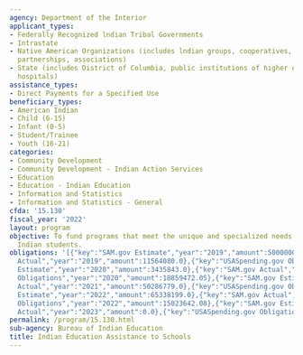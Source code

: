 ```yaml
---
agency: Department of the Interior
applicant_types:
- Federally Recognized lndian Tribal Governments
- Intrastate
- Native American Organizations (includes lndian groups, cooperatives, corporations,
  partnerships, associations)
- State (includes District of Columbia, public institutions of higher education and
  hospitals)
assistance_types:
- Direct Payments for a Specified Use
beneficiary_types:
- American Indian
- Child (6-15)
- Infant (0-5)
- Student/Trainee
- Youth (16-21)
categories:
- Community Development
- Community Development - Indian Action Services
- Education
- Education - Indian Education
- Information and Statistics
- Information and Statistics - General
cfda: '15.130'
fiscal_year: '2022'
layout: program
objective: To fund programs that meet the unique and specialized needs of eligible
  Indian students.
obligations: '[{"key":"SAM.gov Estimate","year":"2019","amount":5000000.0},{"key":"SAM.gov
  Actual","year":"2019","amount":11564080.0},{"key":"USASpending.gov Obligations","year":"2019","amount":15011784.39},{"key":"SAM.gov
  Estimate","year":"2020","amount":3435843.0},{"key":"SAM.gov Actual","year":"2020","amount":5912132.5},{"key":"USASpending.gov
  Obligations","year":"2020","amount":18859472.05},{"key":"SAM.gov Estimate","year":"2021","amount":8000000.0},{"key":"SAM.gov
  Actual","year":"2021","amount":50286779.0},{"key":"USASpending.gov Obligations","year":"2021","amount":27646424.92},{"key":"SAM.gov
  Estimate","year":"2022","amount":65338199.0},{"key":"SAM.gov Actual","year":"2022","amount":1308800.0},{"key":"USASpending.gov
  Obligations","year":"2022","amount":15023642.08},{"key":"SAM.gov Estimate","year":"2023","amount":3775579.0},{"key":"SAM.gov
  Actual","year":"2023","amount":0.0},{"key":"USASpending.gov Obligations","year":"2023","amount":28095239.02}]'
permalink: /program/15.130.html
sub-agency: Bureau of Indian Education
title: Indian Education Assistance to Schools
---
```


